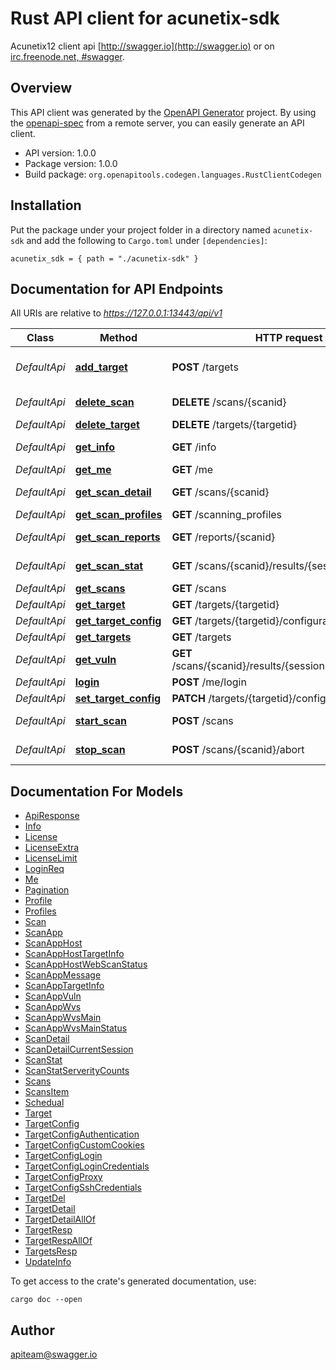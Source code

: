 # Rust API client for acunetix-sdk

Acunetix12 client api
[http://swagger.io](http://swagger.io) or on
[irc.freenode.net, #swagger](http://swagger.io/irc/).



## Overview

This API client was generated by the [OpenAPI Generator](https://openapi-generator.tech) project.  By using the [openapi-spec](https://openapis.org) from a remote server, you can easily generate an API client.

- API version: 1.0.0
- Package version: 1.0.0
- Build package: `org.openapitools.codegen.languages.RustClientCodegen`

## Installation

Put the package under your project folder in a directory named `acunetix-sdk` and add the following to `Cargo.toml` under `[dependencies]`:

```
acunetix_sdk = { path = "./acunetix-sdk" }
```

## Documentation for API Endpoints

All URIs are relative to *https://127.0.0.1:13443/api/v1*

Class | Method | HTTP request | Description
------------ | ------------- | ------------- | -------------
*DefaultApi* | [**add_target**](docs/DefaultApi.md#add_target) | **POST** /targets | Add a new target to the scan list
*DefaultApi* | [**delete_scan**](docs/DefaultApi.md#delete_scan) | **DELETE** /scans/{scanid} | delete scan by scanid
*DefaultApi* | [**delete_target**](docs/DefaultApi.md#delete_target) | **DELETE** /targets/{targetid} | get target by id
*DefaultApi* | [**get_info**](docs/DefaultApi.md#get_info) | **GET** /info | get Acunetix info
*DefaultApi* | [**get_me**](docs/DefaultApi.md#get_me) | **GET** /me | get user info
*DefaultApi* | [**get_scan_detail**](docs/DefaultApi.md#get_scan_detail) | **GET** /scans/{scanid} | get scan status by scanid
*DefaultApi* | [**get_scan_profiles**](docs/DefaultApi.md#get_scan_profiles) | **GET** /scanning_profiles | get scan profile
*DefaultApi* | [**get_scan_reports**](docs/DefaultApi.md#get_scan_reports) | **GET** /reports/{scanid} | get scan reports by scanid
*DefaultApi* | [**get_scan_stat**](docs/DefaultApi.md#get_scan_stat) | **GET** /scans/{scanid}/results/{sessionid}/statistics | get stat by scanid,sessionid
*DefaultApi* | [**get_scans**](docs/DefaultApi.md#get_scans) | **GET** /scans | get scan list
*DefaultApi* | [**get_target**](docs/DefaultApi.md#get_target) | **GET** /targets/{targetid} | get target by id
*DefaultApi* | [**get_target_config**](docs/DefaultApi.md#get_target_config) | **GET** /targets/{targetid}/configuration | get target by id
*DefaultApi* | [**get_targets**](docs/DefaultApi.md#get_targets) | **GET** /targets | get all targets
*DefaultApi* | [**get_vuln**](docs/DefaultApi.md#get_vuln) | **GET** /scans/{scanid}/results/{sessionid}/vulnerabilities | get results by scanid,sessionid
*DefaultApi* | [**login**](docs/DefaultApi.md#login) | **POST** /me/login | login
*DefaultApi* | [**set_target_config**](docs/DefaultApi.md#set_target_config) | **PATCH** /targets/{targetid}/configuration | get target by id
*DefaultApi* | [**start_scan**](docs/DefaultApi.md#start_scan) | **POST** /scans | start scan by scanid
*DefaultApi* | [**stop_scan**](docs/DefaultApi.md#stop_scan) | **POST** /scans/{scanid}/abort | stop scan by scanid


## Documentation For Models

 - [ApiResponse](docs/ApiResponse.md)
 - [Info](docs/Info.md)
 - [License](docs/License.md)
 - [LicenseExtra](docs/LicenseExtra.md)
 - [LicenseLimit](docs/LicenseLimit.md)
 - [LoginReq](docs/LoginReq.md)
 - [Me](docs/Me.md)
 - [Pagination](docs/Pagination.md)
 - [Profile](docs/Profile.md)
 - [Profiles](docs/Profiles.md)
 - [Scan](docs/Scan.md)
 - [ScanApp](docs/ScanApp.md)
 - [ScanAppHost](docs/ScanAppHost.md)
 - [ScanAppHostTargetInfo](docs/ScanAppHostTargetInfo.md)
 - [ScanAppHostWebScanStatus](docs/ScanAppHostWebScanStatus.md)
 - [ScanAppMessage](docs/ScanAppMessage.md)
 - [ScanAppTargetInfo](docs/ScanAppTargetInfo.md)
 - [ScanAppVuln](docs/ScanAppVuln.md)
 - [ScanAppWvs](docs/ScanAppWvs.md)
 - [ScanAppWvsMain](docs/ScanAppWvsMain.md)
 - [ScanAppWvsMainStatus](docs/ScanAppWvsMainStatus.md)
 - [ScanDetail](docs/ScanDetail.md)
 - [ScanDetailCurrentSession](docs/ScanDetailCurrentSession.md)
 - [ScanStat](docs/ScanStat.md)
 - [ScanStatServerityCounts](docs/ScanStatServerityCounts.md)
 - [Scans](docs/Scans.md)
 - [ScansItem](docs/ScansItem.md)
 - [Schedual](docs/Schedual.md)
 - [Target](docs/Target.md)
 - [TargetConfig](docs/TargetConfig.md)
 - [TargetConfigAuthentication](docs/TargetConfigAuthentication.md)
 - [TargetConfigCustomCookies](docs/TargetConfigCustomCookies.md)
 - [TargetConfigLogin](docs/TargetConfigLogin.md)
 - [TargetConfigLoginCredentials](docs/TargetConfigLoginCredentials.md)
 - [TargetConfigProxy](docs/TargetConfigProxy.md)
 - [TargetConfigSshCredentials](docs/TargetConfigSshCredentials.md)
 - [TargetDel](docs/TargetDel.md)
 - [TargetDetail](docs/TargetDetail.md)
 - [TargetDetailAllOf](docs/TargetDetailAllOf.md)
 - [TargetResp](docs/TargetResp.md)
 - [TargetRespAllOf](docs/TargetRespAllOf.md)
 - [TargetsResp](docs/TargetsResp.md)
 - [UpdateInfo](docs/UpdateInfo.md)


To get access to the crate's generated documentation, use:

```
cargo doc --open
```

## Author

apiteam@swagger.io

